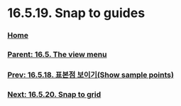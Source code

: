# 16.5.19. Snap to guides

### [Home](./00-home.md)
### [Parent: 16.5. The view menu](./16-05-00-the-view-menu.md)
### [Prev: 16.5.18. 표본점 보이기(Show sample points)](./16-05-18-show_sample_points.md)
### [Next: 16.5.20. Snap to grid](./16-05-20-snap-to-grid.md)
